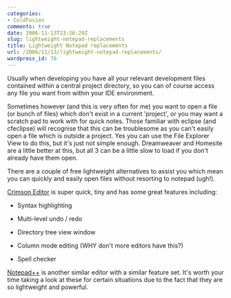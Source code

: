 ```yaml
---
categories:
- ColdFusion
comments: true
date: 2006-11-13T23:26:29Z
slug: lightweight-notepad-replacements
title: Lightweight Notepad replacements
url: /2006/11/13/lightweight-notepad-replacements/
wordpress_id: 76
---
```


Usually when developing you have all your relevant development files contained within a central project directory, so you can of course access any file you want from within your IDE environment.




Sometimes however (and this is very often for me) you want to open a file (or bunch of files) which don't exist in a current 'project', or you may want a scratch pad to work with for quick notes. Those familiar with eclipse (and cfeclipse) will recognise that this can be troublesome as you can't easily open a file which is outside a project. Yes you can use the File Explorer View to do this, but it's just not simple enough. Dreamweaver and Homesite are a little better at this, but all 3 can be a little slow to load if you don't already have them open.




There are a couple of free lightweight alternatives to assist you which mean you can quickly and easily open files without resorting to notepad (ugh!).




[Crimson Editor](http://www.crimsoneditor.com/) is super quick, tiny and has some great features including:






  * Syntax highlighting


  * Multi-level undo / redo


  * Directory tree view window


  * Column mode editing (WHY don't more editors have this?)


  * Spell checker




[Notepad++](http://notepad-plus.sourceforge.net/uk/site.htm) is another similar editor with a similar feature set. It's worth your time taking a look at these for certain situations due to the fact that they are so lightweight and powerful.





